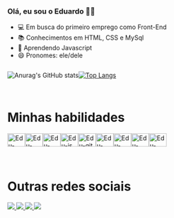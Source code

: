 ### Olá, eu sou o Eduardo 👋🏼


- 💻 Em busca do primeiro emprego como Front-End
- 📚 Conhecimentos em HTML, CSS e MySql
- 📝 Aprendendo Javascript
- 😄 Pronomes: ele/dele

<div style="display:flex">
        
![Anurag's GitHub stats](https://github-readme-stats.vercel.app/api?username=Edhdelly&show_icons=true&theme=radical) 

[![Top Langs](https://github-readme-stats.vercel.app/api/top-langs/?username=Edhdelly&langs_count=8)](https://github.com/anuraghazra/github-readme-stats)
</div>
<br>
<h1>Minhas habilidades</h1>
<div style="display:flex">
        <img width="40" height="30" alt="Edu-Html"
            src="https://cdn.jsdelivr.net/gh/devicons/devicon/icons/html5/html5-plain.svg">
        <img width="40" height="30" alt="Edu-Css"
            src="https://cdn.jsdelivr.net/gh/devicons/devicon/icons/css3/css3-original.svg">
         <img width="40" height="30" alt="Edu-sass"
            src="https://cdn.jsdelivr.net/gh/devicons/devicon/icons/sass/sass-original.svg" /> 
                <img width="40" height="30" alt="Edu-js"
           src="https://cdn.jsdelivr.net/gh/devicons/devicon/icons/javascript/javascript-original.svg">
        <img width="40" height="30" alt="Edu-git"
            src="https://cdn.jsdelivr.net/gh/devicons/devicon/icons/git/git-plain.svg">
        <img width="40" height="30" alt="Edu-github"
            src="https://cdn.jsdelivr.net/gh/devicons/devicon/icons/github/github-original.svg">
         <img width="40" height="30" alt="Edu-figma"
            src="https://cdn.jsdelivr.net/gh/devicons/devicon/icons/figma/figma-original.svg">
       <img width="40" height="30" alt="Edu-mysql"
            src="https://cdn.jsdelivr.net/gh/devicons/devicon/icons/mysql/mysql-original.svg" /> 
            <img width="40" height="30" alt="Edu-wordpress"
            src="https://cdn.jsdelivr.net/gh/devicons/devicon/icons/wordpress/wordpress-original.svg" />
    </div>
    <br>
    <br>
    <h1>Outras redes sociais</h1>
    <div>
        <a href="https://www.behance.net/eduhenrique1" target="_blank"> <img src="https://img.shields.io/badge/-Behance-blue?style=for-the-badge&logo=behance&logoColor=white"> </a>
        <a href="https://www.facebook.com/edhDelly"  target="_blank"> <img src="https://img.shields.io/badge/Facebook-1877F2?style=for-the-badge&logo=facebook&logoColor=white"> </a>
        <a href="https://www.instagram.com/edhdelly/"  target="_blank"> <img src="https://img.shields.io/badge/Instagram-E4405F?style=for-the-badge&logo=instagram&logoColor=white"> </a>
        <a href="https://www.linkedin.com/in/eduardo-henrique-39452a162/"  target="_blank"> <img src="https://img.shields.io/badge/LinkedIn-0077B5?style=for-the-badge&logo=linkedin&logoColor=white">  </a
    </div>
